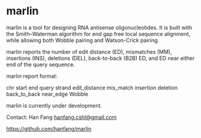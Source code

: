marlin
==============
marlin is a tool for designing RNA antisense oligonucleotides. It is built with the Smith–Waterman algorithm for end gap free local sequence alignment, while allowing both Wobble pairing and Watson-Crick pairing. 

marlin reports the number of edit distance (ED), mismatches (MM), insertions (INS), deletions (DEL), back-to-back (B2B) ED, and ED near either end of the query sequence.

marlin report format:

chr	start	end	query	strand	edit_distance	mis_match	insertion	deletion	back_to_back	near_edge	Wobble

marlin is currently under development.

Contact: Han Fang hanfang.cshl@gmail.com

https://github.com/hanfang/marlin
